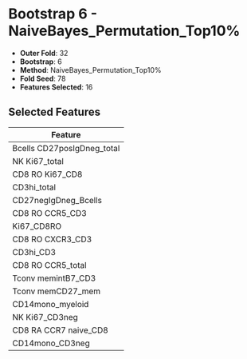 # Bootstrap 6 - NaiveBayes_Permutation_Top10%

- **Outer Fold**: 32
- **Bootstrap**: 6
- **Method**: NaiveBayes_Permutation_Top10%
- **Fold Seed**: 78
- **Features Selected**: 16

## Selected Features

| Feature |
|---------|
| Bcells CD27posIgDneg_total |
| NK Ki67_total |
| CD8 RO Ki67_CD8 |
| CD3hi_total |
| CD27negIgDneg_Bcells |
| CD8 RO CCR5_CD3 |
| Ki67_CD8RO |
| CD8 RO CXCR3_CD3 |
| CD3hi_CD3 |
| CD8 RO CCR5_total |
| Tconv memintB7_CD3 |
| Tconv memCD27_mem |
| CD14mono_myeloid |
| NK Ki67_CD3neg |
| CD8 RA CCR7 naive_CD8 |
| CD14mono_CD3neg |
